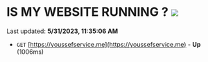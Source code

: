 # IS MY WEBSITE RUNNING ? [![](https://img.shields.io/static/v1?label=Sponsor&message=%E2%9D%A4&logo=GitHub&color=%23fe8e86)](https://github.com/sponsors/<username>)

Last updated: **5/31/2023, 11:35:06 AM**

- `GET` [https://youssefservice.me](https://youssefservice.me) - **Up** (1006ms)
